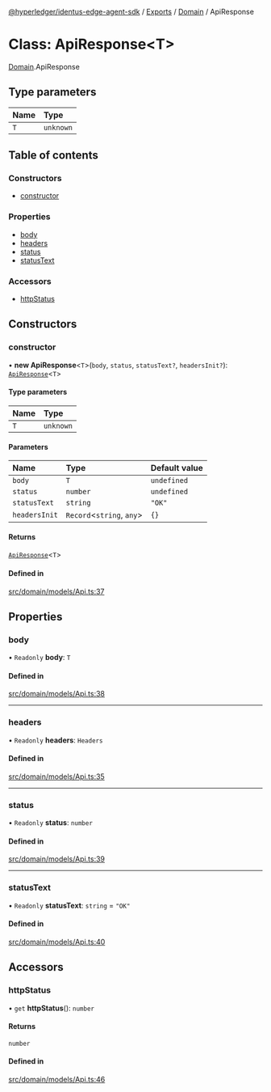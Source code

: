 [@hyperledger/identus-edge-agent-sdk](../README.md) / [Exports](../modules.md) / [Domain](../modules/Domain.md) / ApiResponse

# Class: ApiResponse\<T\>

[Domain](../modules/Domain.md).ApiResponse

## Type parameters

| Name | Type |
| :------ | :------ |
| `T` | `unknown` |

## Table of contents

### Constructors

- [constructor](Domain.ApiResponse.md#constructor)

### Properties

- [body](Domain.ApiResponse.md#body)
- [headers](Domain.ApiResponse.md#headers)
- [status](Domain.ApiResponse.md#status)
- [statusText](Domain.ApiResponse.md#statustext)

### Accessors

- [httpStatus](Domain.ApiResponse.md#httpstatus)

## Constructors

### constructor

• **new ApiResponse**\<`T`\>(`body`, `status`, `statusText?`, `headersInit?`): [`ApiResponse`](Domain.ApiResponse.md)\<`T`\>

#### Type parameters

| Name | Type |
| :------ | :------ |
| `T` | `unknown` |

#### Parameters

| Name | Type | Default value |
| :------ | :------ | :------ |
| `body` | `T` | `undefined` |
| `status` | `number` | `undefined` |
| `statusText` | `string` | `"OK"` |
| `headersInit` | `Record`\<`string`, `any`\> | `{}` |

#### Returns

[`ApiResponse`](Domain.ApiResponse.md)\<`T`\>

#### Defined in

[src/domain/models/Api.ts:37](https://github.com/hyperledger/identus-edge-agent-sdk-ts/blob/7eadfa3c5dda4c81079844b2a47014b3c9b03dac/src/domain/models/Api.ts#L37)

## Properties

### body

• `Readonly` **body**: `T`

#### Defined in

[src/domain/models/Api.ts:38](https://github.com/hyperledger/identus-edge-agent-sdk-ts/blob/7eadfa3c5dda4c81079844b2a47014b3c9b03dac/src/domain/models/Api.ts#L38)

___

### headers

• `Readonly` **headers**: `Headers`

#### Defined in

[src/domain/models/Api.ts:35](https://github.com/hyperledger/identus-edge-agent-sdk-ts/blob/7eadfa3c5dda4c81079844b2a47014b3c9b03dac/src/domain/models/Api.ts#L35)

___

### status

• `Readonly` **status**: `number`

#### Defined in

[src/domain/models/Api.ts:39](https://github.com/hyperledger/identus-edge-agent-sdk-ts/blob/7eadfa3c5dda4c81079844b2a47014b3c9b03dac/src/domain/models/Api.ts#L39)

___

### statusText

• `Readonly` **statusText**: `string` = `"OK"`

#### Defined in

[src/domain/models/Api.ts:40](https://github.com/hyperledger/identus-edge-agent-sdk-ts/blob/7eadfa3c5dda4c81079844b2a47014b3c9b03dac/src/domain/models/Api.ts#L40)

## Accessors

### httpStatus

• `get` **httpStatus**(): `number`

#### Returns

`number`

#### Defined in

[src/domain/models/Api.ts:46](https://github.com/hyperledger/identus-edge-agent-sdk-ts/blob/7eadfa3c5dda4c81079844b2a47014b3c9b03dac/src/domain/models/Api.ts#L46)
